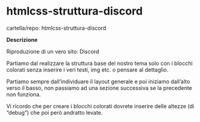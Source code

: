 # htmlcss-struttura-discord

cartella/repo: htmlcss-struttura-discord

**Descrizione**

Riproduzione di un vero sito: Discord

Partiamo dal realizzare la struttura base del nostro tema solo con i blocchi colorati senza inserire i veri testi, img etc. o pensare al dettaglio.

Partiamo sempre dall’individuare il layout generale e poi iniziamo dall’alto verso il basso, non passiamo ad una sezione successiva se la precedente non funziona.

Vi ricordo che per creare i blocchi colorati dovrete inserire delle altezze (di “debug”) che poi però andratto levate.